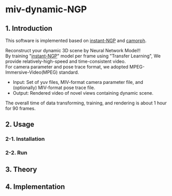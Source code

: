# miv-dynamic-NGP

## 1. Introduction

This software is implemented based on [instant-NGP](https://github.com/NVlabs/instant-ngp) and [camorph](https://github.com/Fraunhofer-IIS/camorph).

Reconstruct your dynamic 3D scene by Neural Network Model!!<br>
By training  "[instant-NGP](https://github.com/NVlabs/instant-ngp)" model per frame using "Transfer Learning", We provide relatively-high-speed and time-consistent video.<br>
For camera parameter and pose trace format, we adopted MPEG-Immersive-Video(MPEG) standard.<br>
- Input: Set of yuv files, MIV-format camera parameter file, and (optionally) MIV-format pose trace file.<br>
- Output: Rendered video of novel views containing dynamic scene.<br>

The overall time of data transforming, training, and rendering is about 1 hour for 90 frames. 


## 2. Usage

### 2-1. Installation

### 2-2. Run 

## 3. Theory

## 4. Implementation